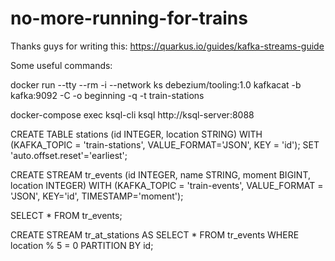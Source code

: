 # no-more-running-for-trains

Thanks guys for writing this: https://quarkus.io/guides/kafka-streams-guide

Some useful commands:

docker run --tty --rm -i --network ks debezium/tooling:1.0
kafkacat -b kafka:9092 -C -o beginning -q -t train-stations

docker-compose exec ksql-cli ksql http://ksql-server:8088

CREATE TABLE stations (id INTEGER, location STRING) WITH (KAFKA_TOPIC = 'train-stations', VALUE_FORMAT='JSON', KEY = 'id');
SET 'auto.offset.reset'='earliest';

CREATE STREAM tr_events (id INTEGER, name STRING, moment BIGINT, location INTEGER) WITH (KAFKA_TOPIC = 'train-events', VALUE_FORMAT = 'JSON', KEY='id', TIMESTAMP='moment');

SELECT * FROM tr_events;


CREATE STREAM tr_at_stations AS SELECT * FROM tr_events WHERE location % 5 = 0 PARTITION BY id;